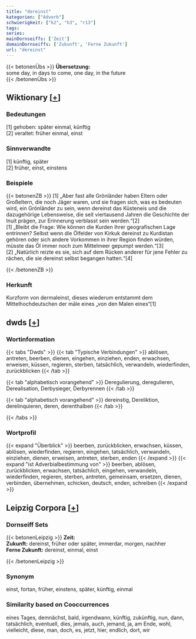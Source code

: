 ```yaml
---
title: "dereinst"
kategorien: ["Adverb"]
schwierigkeit: ["k2", "h3", "r13"]
tags:
series:
mainDornseiffs: ['Zeit']
domainDornseiffs: ['Zukunft', 'Ferne Zukunft']
url: "dereinst"
---
```


{{< betonenÜbs >}}
**Übersetzung:**  
some day, in days to come, one  day, in the future  
{{< /betonenÜbs >}}

## Wiktionary [[+](https://de.wiktionary.org/wiki/dereinst)]

### Bedeutungen
[1] gehoben: später einmal, künftig  
[2] veraltet: früher einmal, einst  

### Sinnverwandte
[1] künftig, später  
[2] früher, einst, einstens  

### Beispiele
{{< betonenZB >}}
[1] „Aber fast alle Grönländer haben Eltern oder Großeltern, die noch Jäger waren, und sie fragen sich, was es bedeuten wird, ein Grönländer zu sein, wenn dereinst das Küsteneis und die dazugehörige Lebensweise, die seit viertausend Jahren die Geschichte der Inuit prägen, zur Erinnerung verblasst sein werden.“[2]  
[1] „Bleibt die Frage: Wie können die Kurden ihrer geografischen Lage entrinnen? Selbst wenn die Ölfelder von Kirkuk dereinst zu Kurdistan gehören oder sich andere Vorkommen in ihrer Region finden würden, müsste das Öl immer noch zum Mittelmeer gepumpt werden.“[3]  
[2] „Natürlich reizte es sie, sich auf dem Rücken anderer für jene Fehler zu rächen, die sie dereinst selbst begangen hatten.“[4]  

{{< /betonenZB >}}
### Herkunft
Kurzform von dermaleinst, dieses wiederum entstammt dem Mittelhochdeutschen der māle eines „von den Malen eines“[1]  



## dwds [[+](https://www.dwds.de/wb/dereinst)]

### Wortinformation
{{< tabs "Dwds" >}}
{{< tab "Typische Verbindungen" >}}
ablösen, antreten, beerben, dienen, eingehen, einziehen, enden, erwachsen, erweisen, küssen, regieren, sterben, tatsächlich, verwandeln, wiederfinden, zurückblicken
{{< /tab >}}

{{< tab "alphabetisch vorangehend" >}}
Deregulierung, deregulieren, Derealisation, Derbysieger, Derbyrennen
{{< /tab >}}

{{< tab "alphabetisch vorangehend" >}}
dereinstig, Dereliktion, derelinquieren, deren, derenthalben
{{< /tab >}}

{{< /tabs >}}

### Wortprofil
{{< expand "Überblick" >}} beerben, zurückblicken, erwachsen, küssen, ablösen, wiederfinden, regieren, eingehen, tatsächlich, verwandeln, einziehen, dienen, erweisen, antreten, sterben, enden {{< /expand >}}
{{< expand "ist Adverbialbestimmung von" >}} beerben, ablösen, zurückblicken, erwachsen, tatsächlich, eingehen, verwandeln, wiederfinden, regieren, sterben, antreten, gemeinsam, ersetzen, dienen, verbinden, übernehmen, schicken, deutsch, enden, schreiben {{< /expand >}}

## Leipzig Corpora [[+](https://corpora.uni-leipzig.de/en/res?word=dereinst&corpusId=deu_newscrawl-public_2018)]

### Dornseiff Sets
{{< betonenLeipzig >}}
**Zeit:**  
**Zukunft:** dereinst, früher oder später, immerdar, morgen, nachher  
**Ferne Zukunft:** dereinst, einmal, einst  

{{< /betonenLeipzig >}}

### Synonym
einst, fortan, früher, einstens, später, künftig, einmal


### Similarity based on Cooccurrences
eines Tages, demnächst, bald, irgendwann, künftig, zukünftig, nun, dann, tatsächlich, eventuell, dies, jemals, auch, jemand, ja, am Ende, wohl, vielleicht, diese, man, doch, es, jetzt, hier, endlich, dort, wir

